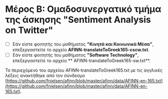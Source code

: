 # Μέρος Β: Ομαδοσυνεργατικό τμήμα της άσκησης "Sentiment Analysis on Twitter"

-[ ] Εάν είστε φοιτητής του μαθήματος **"Κινητά και Κοινωνικά Μέσα"**, επεξεργαστείτε το αρχείο **AFINN-translateToGreek165-cscw.txt**.
-[ ] Εάν είστε φοιτητής του μαθήματος **"Software Technology"**, επεξεργαστείτε το αρχείο ** AFINN-translateToGreek165-sw.txt**.

Το περιεχόμενο του αρχείου AFINN-translateToGreek165.txt με τις αγγλικές λέξεις ανακτήθηκε από τον σύνδεσμο [https://github.com/fnielsen/afinn/blob/master/afinn/data/AFINN-en-165.txt](https://github.com/fnielsen/afinn/blob/master/afinn/data/AFINN-en-165.txt).
